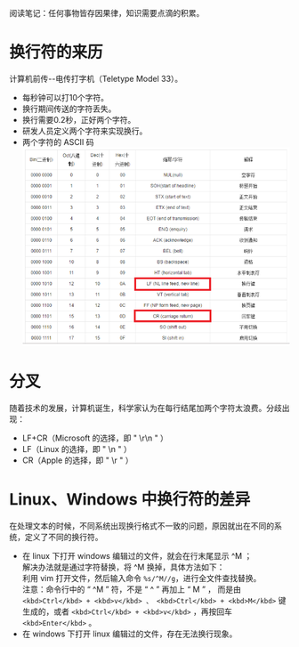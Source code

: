阅读笔记：任何事物皆存因果律，知识需要点滴的积累。

# 换行符的来历

计算机前传--电传打字机（Teletype Model 33）。
- 每秒钟可以打10个字符。
- 换行期间传送的字符丢失。
- 换行需要0.2秒，正好两个字符。
- 研发人员定义两个字符来实现换行。
- 两个字符的 ASCII 码  
![CR+LF](./CR+LF.PNG)

# 分叉

随着技术的发展，计算机诞生，科学家认为在每行结尾加两个字符太浪费。分歧出现：
- LF+CR（Microsoft 的选择，即 " \r\n " ）
- LF（Linux 的选择，即 " \n " ）
- CR（Apple 的选择，即 " \r " ）

# Linux、Windows 中换行符的差异

在处理文本的时候，不同系统出现换行格式不一致的问题，原因就出在不同的系统，定义了不同的换行符。
- 在 linux 下打开 windows 编辑过的文件，就会在行末尾显示 ^M ；  
解决办法就是通过字符替换，将 ^M 换掉，具体方法如下：  
利用 vim 打开文件，然后输入命令 `%s/^M//g`，进行全文件查找替换。  
注意：命令行中的 “ ^M ” 符，不是 “ ^ ” 再加上 “ M ” ，
而是由 `<kbd>Ctrl</kbd> + <kbd>v</kbd> 、 <kbd>Ctrl</kbd> + <kbd>M</kbd>` 键生成的，或者 `<kbd>Ctrl</kbd> + <kbd>v</kbd>` ，再按回车 `<kbd>Enter</kbd>` 。  
- 在 windows 下打开 linux 编辑过的文件，存在无法换行现象。